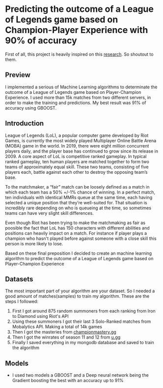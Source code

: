 # Predicting the outcome of a League of Legends game based on Champion-Player Experience with 90% of accuracy

First of all, this project is heavily inspired on this [research](https://arxiv.org/abs/2108.02799#:~:text=Using%20a%20deep%20neural%20network,for%20playing%20LoL%20and%20matchmaking.). So shoutout to them.

## Preview

I implemented a serious of Machine Learning algorithms to determinate the outcome of a League of Legends game based on Player-Champion Experience. I used more than 15k matches from two different servers, in order to make the training and predictions. My best result was 91% of accuracy using GBOOST.

## Introduction

League of Legends (LoL), a popular computer game developed by Riot Games, is currently the most widely played Multiplayer Online Battle Arena (MOBA) game in the world. In 2019, there were eight million concurrent players daily, and the player base has continued to grow since its release in 2009. A core aspect of LoL is competitive ranked gameplay. In typical ranked gameplay, ten human players are matched together to form two teams of approximately equal skill. These two teams, consisting of five players each, battle against each other to destroy the opposing team’s base.

To the matchmaker, a “fair” match can be loosely defined as a match in which each team has a 50% +/-1% chance of winning. In a perfect match, ten individuals with identical MMRs queue at the same time, each having selected a unique position that they’re well-suited for. That situation is incredibly rare depending on who is queueing at the time, so sometimes teams can have very slight skill differences.

Even though Riot has been trying to make the matchmaking as fair as poosible the fact that LoL has 150 characters with different abilities and positions can heavily impact on a match. For instance if player plays a champion who hasn't played before against someone with a close skill this person is more likely to lose.

Based on these final preposition I decided to create an machine learning algorithm to predict the outcome of a League of Legends game based on Player-Champion Experience

## Datasets

The most important part of your algorithm are your dataset. So I needed a good amount of matches(samples) to train my algorithm. These are the steps I followed:

1. First I got around 875 random summoners from each ranking from Iron to Diamond using Riot's API 
2. Using these summoners I got their last 3 Solo-Ranked matches from Mobalytics API. Making a total of 14k games
3. Then I got the masteries from [championmastery.gg](https://championmastery.gg/)
4. Then I got the winrates of season 11 and 12 from [u.gg](https://u.gg/)
5. Finally I saved everything in my mongodb database and saved to train the algorithm
   
## Models

- I used two models a GBOOST and a Deep neural network being the Gradient boosting the best with an accuracy up to 91%





